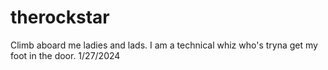 # therockstar

Climb aboard me ladies and lads. I am a technical whiz who's tryna get my foot in the door. 1/27/2024
